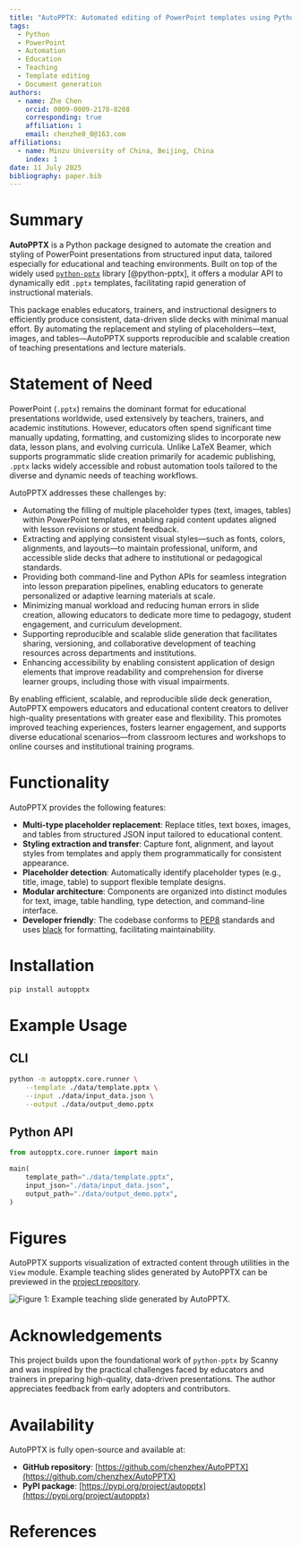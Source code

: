 ```yaml
---
title: "AutoPPTX: Automated editing of PowerPoint templates using Python for Educational and Teaching Purposes"
tags:
  - Python
  - PowerPoint
  - Automation
  - Education
  - Teaching
  - Template editing
  - Document generation
authors:
  - name: Zhe Chen
    orcid: 0009-0009-2178-8208
    corresponding: true
    affiliation: 1
    email: chenzhe0_0@163.com
affiliations:
  - name: Minzu University of China, Beijing, China
    index: 1
date: 11 July 2025
bibliography: paper.bib
---
```


# Summary

**AutoPPTX** is a Python package designed to automate the creation and styling of PowerPoint presentations from structured input data, tailored especially for educational and teaching environments. Built on top of the widely used [`python-pptx`](https://python-pptx.readthedocs.io/) library [@python-pptx], it offers a modular API to dynamically edit `.pptx` templates, facilitating rapid generation of instructional materials.

This package enables educators, trainers, and instructional designers to efficiently produce consistent, data-driven slide decks with minimal manual effort. By automating the replacement and styling of placeholders—text, images, and tables—AutoPPTX supports reproducible and scalable creation of teaching presentations and lecture materials.

# Statement of Need

PowerPoint (`.pptx`) remains the dominant format for educational presentations worldwide, used extensively by teachers, trainers, and academic institutions. However, educators often spend significant time manually updating, formatting, and customizing slides to incorporate new data, lesson plans, and evolving curricula. Unlike LaTeX Beamer, which supports programmatic slide creation primarily for academic publishing, `.pptx` lacks widely accessible and robust automation tools tailored to the diverse and dynamic needs of teaching workflows.

AutoPPTX addresses these challenges by:

- Automating the filling of multiple placeholder types (text, images, tables) within PowerPoint templates, enabling rapid content updates aligned with lesson revisions or student feedback.
- Extracting and applying consistent visual styles—such as fonts, colors, alignments, and layouts—to maintain professional, uniform, and accessible slide decks that adhere to institutional or pedagogical standards.
- Providing both command-line and Python APIs for seamless integration into lesson preparation pipelines, enabling educators to generate personalized or adaptive learning materials at scale.
- Minimizing manual workload and reducing human errors in slide creation, allowing educators to dedicate more time to pedagogy, student engagement, and curriculum development.
- Supporting reproducible and scalable slide generation that facilitates sharing, versioning, and collaborative development of teaching resources across departments and institutions.
- Enhancing accessibility by enabling consistent application of design elements that improve readability and comprehension for diverse learner groups, including those with visual impairments.

By enabling efficient, scalable, and reproducible slide deck generation, AutoPPTX empowers educators and educational content creators to deliver high-quality presentations with greater ease and flexibility. This promotes improved teaching experiences, fosters learner engagement, and supports diverse educational scenarios—from classroom lectures and workshops to online courses and institutional training programs.

# Functionality

AutoPPTX provides the following features:

- **Multi-type placeholder replacement**: Replace titles, text boxes, images, and tables from structured JSON input tailored to educational content.
- **Styling extraction and transfer**: Capture font, alignment, and layout styles from templates and apply them programmatically for consistent appearance.
- **Placeholder detection**: Automatically identify placeholder types (e.g., title, image, table) to support flexible template designs.
- **Modular architecture**: Components are organized into distinct modules for text, image, table handling, type detection, and command-line interface.
- **Developer friendly**: The codebase conforms to [PEP8](https://peps.python.org/pep-0008/) standards and uses [black](https://black.readthedocs.io/) for formatting, facilitating maintainability.

# Installation

```bash
pip install autopptx
````

# Example Usage

## CLI

```bash
python -m autopptx.core.runner \
    --template ./data/template.pptx \
    --input ./data/input_data.json \
    --output ./data/output_demo.pptx
```

## Python API

```python
from autopptx.core.runner import main

main(
    template_path="./data/template.pptx",
    input_json="./data/input_data.json",
    output_path="./data/output_demo.pptx",
)
```

# Figures

AutoPPTX supports visualization of extracted content through utilities in the `View` module. Example teaching slides generated by AutoPPTX can be previewed in the [project repository](https://github.com/chenzhex/AutoPPTX#readme).

![Figure 1: Example teaching slide generated by AutoPPTX.](./assets/autopptx_demo.gif)

# Acknowledgements

This project builds upon the foundational work of `python-pptx` by Scanny and was inspired by the practical challenges faced by educators and trainers in preparing high-quality, data-driven presentations. The author appreciates feedback from early adopters and contributors.

# Availability

AutoPPTX is fully open-source and available at:

* **GitHub repository**: [https://github.com/chenzhex/AutoPPTX](https://github.com/chenzhex/AutoPPTX)
* **PyPI package**: [https://pypi.org/project/autopptx](https://pypi.org/project/autopptx)

# References
